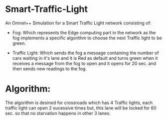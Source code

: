 # Smart-Traffic-Light
An Omnet++ Simulation for a Smart Traffic Light network consisting of:

- Fog: Which represents the Edge computing part in the network as the fog implements a specific algorithm to choose the next Traffic light to be green.

- Traffic Light: Which sends the fog a message containing the number of cars waiting in it's lane and it is Red as default and turns green when it receives a message from the fog to open and it opens for 20 sec. and then sends new readings to the fog.

# Algorithm:

The algorithm is desined for crossroads which has 4 Traffic lights, each traffic light can open 2 sucessive times but, this lane will be locked for 60 sec. so that no starvation happens in other 3 lanes.
